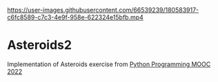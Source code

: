 https://user-images.githubusercontent.com/66539239/180583917-c6fc8589-c7c3-4e9f-958e-622324e15bfb.mp4

# Asteroids2
Implementation of Asteroids exercise from [Python Programming MOOC 2022](https://programming-22.mooc.fi/part-13/4-more-pygame-techniques#exercises)
